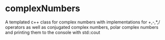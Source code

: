 # complexNumbers
A templated c++ class for complex numbers
with implementations for +,-,*,/ operators as well
as conjugated complex numbers, polar complex numbers
and printing them to the console with std::cout
